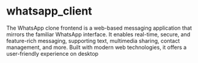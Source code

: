 # whatsapp_client
The WhatsApp clone frontend is a web-based messaging application that mirrors the familiar WhatsApp interface. It enables real-time, secure, and feature-rich messaging, supporting text, multimedia sharing, contact management, and more. Built with modern web technologies, it offers a user-friendly experience on desktop 
